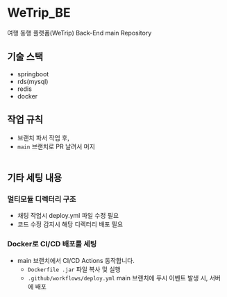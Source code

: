# WeTrip_BE
 여행 동행 플랫폼(WeTrip) Back-End main Repository

## 기술 스택
- springboot
- rds(mysql)
- redis
- docker

## 작업 규칙
- 브랜치 파서 작업 후,
- `main` 브랜치로 PR 날려서 머지
  <br/><br/>

## 기타 세팅 내용
### 멀티모듈 디렉터리 구조
- 채팅 작업시 deploy.yml 파일 수정 필요
- 코드 수정 감지시 해당 디렉터리 배포 필요

### Docker로 CI/CD 배포룰 세팅
- main 브랜치에서 CI/CD Actions 동작합니다.
    - `Dockerfile .jar` 파일 복사 및 실행
    - `.github/workflows/deploy.yml` main 브랜치에 푸시 이벤트 발생 시, 서버에 배포